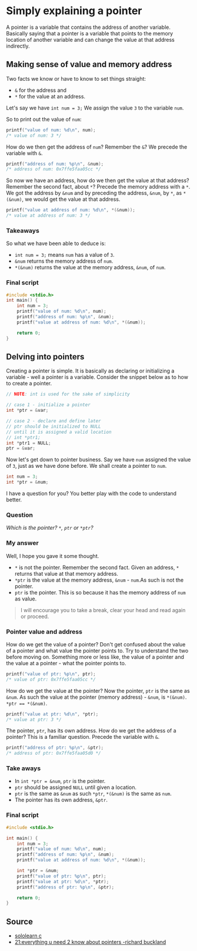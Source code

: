 # Simply explaining a pointer

A pointer is a variable that contains the address of another variable. Basically saying that a pointer is a variable that points to the memory location of another variable and can change the value at that address indirectly.

## Making sense of value and memory address

Two facts we know or have to know to set things straight:

- `&` for the address and
- `*` for the value at an address.

Let's say we have `int num = 3;` We assign the value `3` to the variable `num`.

So to print out the value of `num`:

```c
printf("value of num: %d\n", num);
/* value of num: 3 */
```

How do we then get the address of `num`? Remember the `&`? We precede the variable with `&`.

```c
printf("address of num: %p\n", &num);
/* address of num: 0x7ffe5faa05cc */
```

So now we have an address, how do we then get the value at that address? Remember the second fact, about `*`? Precede the memory address with a `*`. We got the address by `&num` and by preceding the address, `&num`, by `*`, as `*(&num)`, we would get the value at that address.

```c
printf("value at address of num: %d\n", *(&num));
/* value at address of num: 3 */
```

### Takeaways

So what we have been able to deduce is:

- `int num = 3;` means `num` has a value of `3`.
- `&num` returns the memory address of `num`.
- `*(&num)` returns the value at the memory address, `&num`, of `num`.

### Final script

```c
#include <stdio.h>
int main() {
    int num = 3;
    printf("value of num: %d\n", num);
    printf("address of num: %p\n", &num);
    printf("value at address of num: %d\n", *(&num));

    return 0;
}
```

## Delving into pointers

Creating a pointer is simple. It is basically as declaring or initializing a variable - well a pointer is a variable. Consider the snippet below as to how to create a pointer.

```c
// NOTE: int is used for the sake of simplicity

// case 1 - initialize a pointer
int *ptr = &var;

// case 2 - declare and define later
// ptr should be initialized to NULL
// until it is assigned a valid location
// int *ptr1;
int *ptr1 = NULL;
ptr = &var;
```

Now let's get down to pointer business. Say we have `num` assigned the value of `3`, just as we have done before. We shall create a pointer to `num`.

```c
int num = 3;
int *ptr = &num;
```

I have a question for you? You better play with the code to understand better.

### Question

_Which is the pointer? `*`, `ptr` or `*ptr`?_

### My answer

Well, I hope you gave it some thought.

- `*` is not the pointer. Remember the second fact. Given an address, `*` returns that value at that memory address.
- `*ptr` is the value at the memory address, `&num` - `num`.As such is not the pointer.
- `ptr` is the pointer. This is so because it has the memory address of `num` as value.

> I will encourage you to take a break, clear your head and read again or proceed.

### Pointer value and address

How do we get the value of a pointer? Don't get confused about the value of a pointer and what value the pointer points to. Try to understand the two before moving on. Something more or less like, the value of a pointer and the value at a pointer - what the pointer points to.

```c
printf("value of ptr: %p\n", ptr);
/* value of ptr: 0x7ffe5faa05cc */
```

How do we get the value at the pointer? Now the pointer, `ptr` is the same as `&num`. As such the value at the pointer (memory address) - `&num`, is `*(&num)`. `*ptr == *(&num)`.

```c
printf("value at ptr: %d\n", *ptr);
/* value at ptr: 3 */
```

The pointer, `ptr`, has its own address. How do we get the address of a pointer? This is a familiar question. Precede the variable with `&`.

```c
printf("address of ptr: %p\n", &ptr);
/* address of ptr: 0x7ffe5faa05d0 */
```

### Take aways

- In `int *ptr = &num`, `ptr` is the pointer.
- `ptr` should be assigned `NULL` until given a location.
- `ptr` is the same as `&num` as such `*ptr`, `*(&num)` is the same as `num`.
- The pointer has its own address, `&ptr`.

### Final script

```c
#include <stdio.h>

int main() {
    int num = 3;
    printf("value of num: %d\n", num);
    printf("address of num: %p\n", &num);
    printf("value at address of num: %d\n", *(&num));

    int *ptr = &num;
    printf("value of ptr: %p\n", ptr);
    printf("value at ptr: %d\n", *ptr);
    printf("address of ptr: %p\n", &ptr);

    return 0;
}

```

## Source

- [sololearn c][sololearn-c]
- [21:everything u need 2 know about pointers -richard buckland][cs1 highercomputing - richard buckland unsw ]

#

[sololearn-c]: https://www.sololearn.com/Play/C
[cs1 highercomputing - richard buckland unsw ]: https://www.youtube.com/watch?v=Rxvv9krECNw&list=PL6B940F08B9773B9F&index=25
